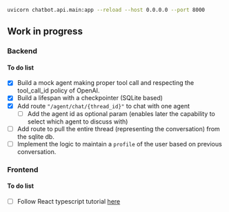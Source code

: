 

```bash
uvicorn chatbot.api.main:app --reload --host 0.0.0.0 --port 8000
```

## Work in progress

### Backend

#### To do list

- [x] Build a mock agent making proper tool call and respecting the tool_call_id policy of OpenAI.
- [x] Build a lifespan with a checkpointer (SQLite based)
- [x] Add route `"/agent/chat/{thread_id}"` to chat with one agent
    - [ ] Add the agent id as optional param (enables later the capability to select which agent to discuss with)
- [ ] Add route to pull the entire thread (representing the conversation) from the sqlite db.
- [ ] Implement the logic to maintain a `profile` of the user based on previous conversation.

### Frontend

#### To do list

- [ ] Follow React typescript tutorial [here](https://handsonreact.com/docs/labs/react-tutorial-typescript#fundamentals)